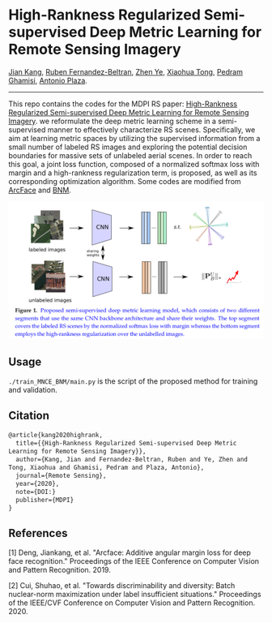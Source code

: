 # High-Rankness Regularized Semi-supervised Deep Metric Learning for Remote Sensing Imagery

[Jian Kang](https://github.com/jiankang1991), [Ruben Fernandez-Beltran](https://scholar.google.es/citations?user=pdzJmcQAAAAJ&hl=es), [Zhen Ye](https://scholar.google.com/citations?user=wftJB7QAAAAJ&hl=en), [Xiaohua Tong](https://scholar.google.com/citations?user=Kxn4zKEAAAAJ&hl=en), [Pedram Ghamisi](http://pedram-ghamisi.com/), [Antonio Plaza](https://www.umbc.edu/rssipl/people/aplaza/).

---

This repo contains the codes for the MDPI RS paper: [High-Rankness Regularized Semi-supervised Deep Metric Learning for Remote Sensing Imagery](https://www.mdpi.com/2072-4292/12/16/2603). we reformulate the deep metric learning scheme in a semi-supervised manner to effectively characterize RS scenes. Specifically, we aim at learning metric spaces by utilizing the supervised information from a small number of labeled RS images and exploring the potential decision boundaries for massive sets of unlabeled aerial scenes. In order to reach this goal, a joint loss function, composed of a normalized softmax loss with margin and a high-rankness regularization term, is proposed, as well as its corresponding optimization algorithm. Some codes are modified from [ArcFace](https://github.com/deepinsight/insightface) and [BNM](https://github.com/cuishuhao/BNM).

![alt text](./Selection_003.png)

## Usage

`./train_MNCE_BNM/main.py` is the script of the proposed  method for training and validation.

## Citation

```
@article{kang2020highrank,
  title={{High-Rankness Regularized Semi-supervised Deep Metric Learning for Remote Sensing Imagery}},
  author={Kang, Jian and Fernandez-Beltran, Ruben and Ye, Zhen and Tong, Xiaohua and Ghamisi, Pedram and Plaza, Antonio},
  journal={Remote Sensing},
  year={2020},
  note={DOI:}
  publisher={MDPI}
}

```
## References

[1] Deng, Jiankang, et al. "Arcface: Additive angular margin loss for deep face recognition." Proceedings of the IEEE Conference on Computer Vision and Pattern Recognition. 2019.

[2] Cui, Shuhao, et al. "Towards discriminability and diversity: Batch nuclear-norm maximization under label insufficient situations." Proceedings of the IEEE/CVF Conference on Computer Vision and Pattern Recognition. 2020.
